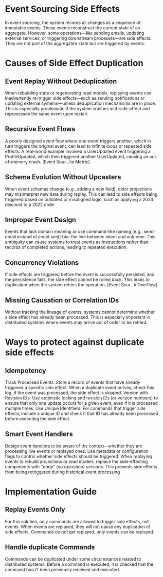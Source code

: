 
# Event Sourcing Side Effects
In event sourcing, the system records all changes as a sequence of immutable events. These events reconstruct the current state of an aggregate. However, some operations—like sending emails, updating external services, or triggering downstream processes—are side effects. They are not part of the aggregate’s state but are triggered by events.

# Causes of Side Effect Duplication
## Event Replay Without Deduplication
When rebuilding state or regenerating read models, replaying events can inadvertently re-trigger side effects—such as sending notifications or updating external systems—unless deduplication mechanisms are in place. This is especially problematic if the system crashes mid-side-effect and reprocesses the same event upon restart

## Recursive Event Flows
A poorly designed event flow where one event triggers another, which in turn triggers the original event, can lead to infinite loops or repeated side effects. A real-world example involved a UserUpdated event triggering a ProfileUpdated, which then triggered another UserUpdated, causing an out-of-memory crash. [Event Sour...ite Metric]

## Schema Evolution Without Upcasters
When event schemas change (e.g., adding a new field), older projections may misinterpret new data during replay. This can lead to side effects being triggered based on outdated or misaligned logic, such as applying a 2024 discount to a 2022 order

## Improper Event Design
Events that lack domain meaning or use command-like naming (e.g., send-email instead of email-sent) blur the line between intent and outcome. This ambiguity can cause systems to treat events as instructions rather than records of completed actions, leading to repeated execution.

## Concurrency Violations
If side effects are triggered before the event is successfully persisted, and the persistence fails, the side effect cannot be rolled back. This leads to duplication when the system retries the operation. [Event Sour...k Overflow]

## Missing Causation or Correlation IDs
Without tracking the lineage of events, systems cannot determine whether a side effect has already been processed. This is especially important in distributed systems where events may arrive out of order or be retried.

# Ways to protect against duplicate side effects
## Idempotency
Track Processed Events: Store a record of events that have already triggered a specific side effect. When a duplicate event arrives, check this log; if the event was processed, the side effect is skipped. 
Version with Revision IDs: Use optimistic locking and revision IDs (or version numbers) to ensure that only one update occurs for a given event, even if it is processed multiple times. 
Use Unique Identifiers: For commands that trigger side effects, include a unique ID and check if that ID has already been processed before executing the side effect. 

## Smart Event Handlers
Design event handlers to be aware of the context—whether they are processing live events or replayed ones. Use metadata or configuration flags to control whether side effects should be triggered.
When replaying events to rebuild projections or read models, replace the side-effecting components with "noop" (no operation) versions. This prevents side effects from being retriggered during historical event processing


# Implementation Guide
## Replay Events Only
For this solution, only commands are allowed to trigger side effects, not events. 
When events are replayed, they will not cause any duplication of side effects.
Commands do not get replayed, only events can be replayed.

## Handle duplicate Commands
Commands can be duplicated under some circumstances related to distributed systems.
Before a command is executed, it is checked that the command hasn't been previously received and executed.

